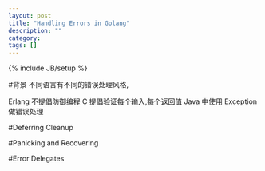 ```yaml
---
layout: post
title: "Handling Errors in Golang"
description: ""
category: 
tags: []
---
```

{% include JB/setup %}

#背景
不同语言有不同的错误处理风格,

Erlang 不提倡防御编程
C 提倡验证每个输入,每个返回值
Java 中使用 Exception 做错误处理

#Deferring Cleanup

#Panicking and Recovering

#Error Delegates